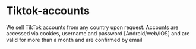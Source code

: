 # Tiktok-accounts
We sell TikTok accounts from any country upon request. Accounts are accessed via cookies, username and password [Android/web/IOS] and are valid for more than a month and are confirmed by email 
